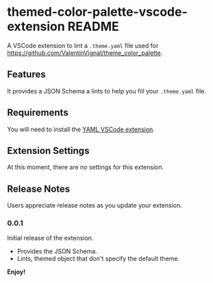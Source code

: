 # themed-color-palette-vscode-extension README

A VSCode extension to lint a `.theme.yaml` file used for https://github.com/ValentinVignal/theme_color_palette.

## Features

It provides a JSON Schema a lints to help you fill your `.theme.yaml` file.

## Requirements

You will need to install the [YAML VSCode extension](https://marketplace.visualstudio.com/items?itemName=redhat.vscode-yaml).

## Extension Settings

At this moment, there are no settings for this extension.


## Release Notes

Users appreciate release notes as you update your extension.

### 0.0.1

Initial release of the extension.
- Provides the JSON Schema.
- Lints, themed object that don't specify the default theme.


**Enjoy!**
